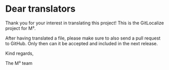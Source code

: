 # Dear translators

Thank you for your interest in translating this project! This is the GitLocalize project for M³.

After having translated a file, please make sure to also send a pull request to GitHub. Only then can it be accepted and included in the next release.

Kind regards,

The M³ team
